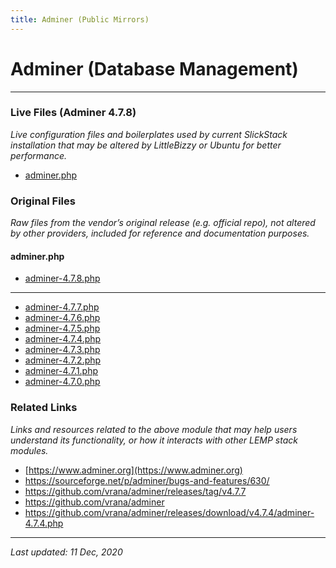 ```yaml
---
title: Adminer (Public Mirrors)
---
```


# Adminer (Database Management)

----

### Live Files (Adminer 4.7.8)

*Live configuration files and boilerplates used by current SlickStack installation that may be altered by LittleBizzy or Ubuntu for better performance.*

* [adminer.php](adminer.txt)

### Original Files

*Raw files from the vendor’s original release (e.g. official repo), not altered by other providers, included for reference and documentation purposes.*

#### adminer.php

* [adminer-4.7.8.php](adminer-4.7.8.txt)
----
* [adminer-4.7.7.php](adminer-4.7.7.txt)
* [adminer-4.7.6.php](adminer-4.7.6.txt)
* [adminer-4.7.5.php](adminer-4.7.5.txt)
* [adminer-4.7.4.php](adminer-4.7.4.txt)
* [adminer-4.7.3.php](adminer-4.7.3.txt)
* [adminer-4.7.2.php](adminer-4.7.2.txt)
* [adminer-4.7.1.php](adminer-4.7.1.txt)
* [adminer-4.7.0.php](adminer-4.7.0.txt)

### Related Links

*Links and resources related to the above module that may help users understand its functionality, or how it interacts with other LEMP stack modules.*

* [https://www.adminer.org](https://www.adminer.org)
* https://sourceforge.net/p/adminer/bugs-and-features/630/
* https://github.com/vrana/adminer/releases/tag/v4.7.7
* https://github.com/vrana/adminer
* https://github.com/vrana/adminer/releases/download/v4.7.4/adminer-4.7.4.php

----

*Last updated: 11 Dec, 2020*
